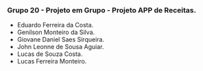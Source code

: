 ### Grupo 20 - Projeto em Grupo - Projeto APP de Receitas.

- Eduardo Ferreira da Costa.
- Genilson Monteiro da Silva.
- Giovane Daniel Saes Sirqueira.
- John Leonne de Sousa Aguiar.
- Lucas de Souza Costa.
- Lucas Ferreira Monteiro.

<!-- Olá, Tryber!

Esse é apenas um arquivo inicial para o README do seu projeto.

É essencial que você preencha esse documento por conta própria, ok?

Não deixe de usar nossas dicas de escrita de README de projetos, e deixe sua criatividade brilhar!

⚠️ IMPORTANTE: você precisa deixar nítido:
- quais arquivos/pastas foram desenvolvidos por você; 
- quais arquivos/pastas foram desenvolvidos por outra pessoa estudante;
- quais arquivos/pastas foram desenvolvidos pela Trybe.

-->
